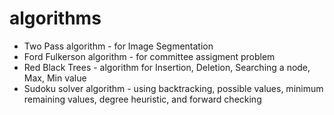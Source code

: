 # algorithms

- Two Pass algorithm - for Image Segmentation
- Ford Fulkerson algorithm - for committee assigment problem
- Red Black Trees - algorithm for Insertion, Deletion, Searching a node, Max, Min value
- Sudoku solver algorithm - using backtracking, possible values, minimum remaining values, degree heuristic, and forward checking
